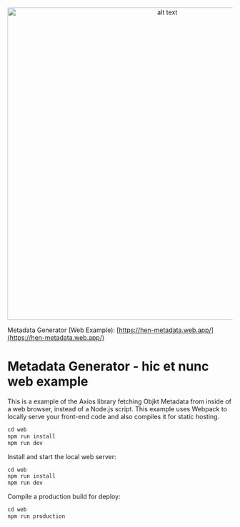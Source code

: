 <p style="margin-top:50px" align="center">
<img src="https://user-images.githubusercontent.com/1003196/118859239-056d5580-b8a8-11eb-95b6-b4265c58575c.png" alt="alt text" width="700">
</p>

Metadata Generator (Web Example): [https://hen-metadata.web.app/](https://hen-metadata.web.app/)

# Metadata Generator - hic et nunc web example

This is a example of the Axios library fetching Objkt Metadata from inside of a web browser, instead of a Node.js script. This example uses Webpack to locally serve your front-end code and also compiles it for static hosting.

```ruby
cd web
npm run install
npm run dev
```

Install and start the local web server:

```ruby
cd web
npm run install
npm run dev
```

Compile a production build for deploy:

```ruby
cd web
npm run production
```

